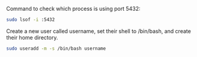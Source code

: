 Command to check which process is using port 5432:
```bash
sudo lsof -i :5432
```
Create a new user called username, set their shell to /bin/bash, and create their home directory.
```bash
sudo useradd -m -s /bin/bash username
```
